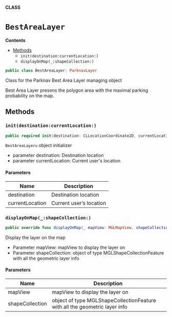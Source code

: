 **CLASS**

# `BestAreaLayer`

**Contents**

- [Methods](#methods)
  - `init(destination:currentLocation:)`
  - `displayOnMap(_:shapeCollection:)`

```swift
public class BestAreaLayer: ParknavLayer
```

Class for the Parknav Best Area Layer managing object

Best Area Layer presens the polygon area with the maximal parking probability on the map.

## Methods
### `init(destination:currentLocation:)`

```swift
public required init(destination: CLLocationCoordinate2D, currentLocation: CLLocationCoordinate2D?)
```

`BestAreaLayeru` object initializer

- parameter destination: Destination location
- parameter currentLocation: Current user's location

#### Parameters

| Name | Description |
| ---- | ----------- |
| destination | Destination location |
| currentLocation | Current user’s location |

### `displayOnMap(_:shapeCollection:)`

```swift
public override func displayOnMap(_ mapView: MGLMapView, shapeCollection: MGLShapeCollectionFeature)
```

Display the layer on the map

- Parameter mapView: mapView to display the layer on
- Parameter shapeCollection: object of type MGLShapeCollectionFeature with all the geometric layer info

#### Parameters

| Name | Description |
| ---- | ----------- |
| mapView | mapView to display the layer on |
| shapeCollection | object of type MGLShapeCollectionFeature with all the geometric layer info |